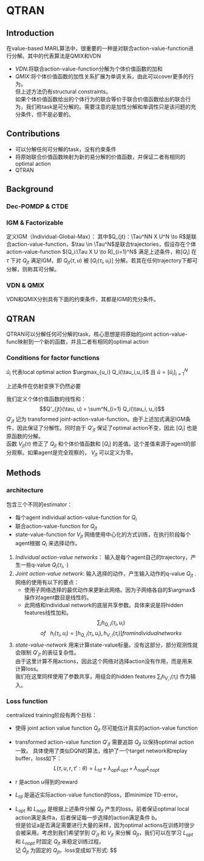 # QTRAN
## Introduction
在value-based MARL算法中，很重要的一种是对联合action-value-function进行分解。其中的代表算法是QMIX和VDN
+ *VDN*:将联合action-value-function分解为个体价值函数的加和
+ *QMIX*:将个体价值函数的加性关系扩展为单调关系，由此可以cover更多的行为。  
但上述方法仍有structural constraints。  
如果个体价值函数给出的个体行为的联合等价于联合价值函数给出的联合行为，我们称task是可分解的。需要注意的是加性分解和单调性只是该问题的充分条件，但不是必要的。  
## Contributions
+ 可以分解任何可分解的task，没有约束条件
+ 将原始联合价值函数映射为新的易分解的价值函数，并保证二者有相同的optimal action
+ QTRAN

## Background
### Dec-POMDP & CTDE
### IGM & Factorizable
定义IGM（Individual-Global-Max）：
其中$Q_{jt}：\Tau^NN X U^N \to R$是联合action-value-function，$\tau \in \Tau^N$是联合trajectories，假设存在个体action-value-function $[Q_i:\Tau X U \to R]_{i=1}^N$ 满足上述条件，称$[Q_i]$ 在 $\tau$ 下对 $Q_{jt}$ 满足IGM，即 $Q_{jt}(\tau,u)$ 被 $[Q_i(\tau_i,u_i)]$ 分解。若其在任何trajectory下都可分解，则称其可分解。

### VDN & QMIX
VDN和QMIX分别具有下面的约束条件，其都是IGM的充分条件。

## QTRAN
QTRAN可以分解任何可分解的task，核心思想是将原始的joint action-value-func映射到一个新的函数，并且二者有相同的optimal action

### Conditions for factor functions
$\hat u_i$ 代表local optimal action $\argmax_{u_i} Q_i(\tau_i,u_i)$ 且 $\hat u = [\hat u_i]_{i=1}^N$  

上述条件在仿射变换下仍然必要  


我们定义个体价值函数的线性和：
$$Q'_{jt}(\tau, u) = \sum^N_{i=1} Q_i(\tau_i, u_i)$$
$Q'_{jt}$ 记为 transformed joint-action-value-function。由于上述加式满足IGM条件，因此保证了分解性。同时由于 $Q'_{jt}$ 保证了optimal action不变，因此 $[Q_i]$ 也是原函数的分解。  
函数 $V_{jt}(\tau)$ 修正了 $Q_{jt}$ 和个体价值函数和 $[Q_i]$ 的差值。这个差值来源于agent的部分观察。如果agent是完全观察的， $V_{jt}$ 可以定义为零。

## Methods
### architecture

包含三个不同的estimator：
+ 每个agent individual action-value-function for $Q_i$
+ 联合action-value-function for $Q_{jt}$
+ state-value-function for $V_{jt}$
网络使用中心化的方式训练，在执行阶段每个agent根据 $Q_i$ 来选择动作。

1. *Individual action-value networks*： 输入是每个agent自己的trajectory，产生一些q-value $Q_i(\tau_i , \cdot)$
2. *Joint action-value network*: 输入选择的动作，产生输入动作的q-value $Q_{jt}$ .网络的使用有以下的要点：
    + 使用子网络选择的最优动作来更新此网络。因为子网络各自的$\argmax$ 操作对agent数目是线性的。
    + 此网络和individual network的底层共享参数。具体来说是将hidden features线性加和。
    $$\sum_i h_{Q,i}(\tau_i,u_i)$$
    $$of \:\:\: h_i(\tau_i,u_i) = [h_{Q,i}(\tau_i,u_i),h_{V,i}(\tau_i)] from individual networks$$
3. *state-value-network*
    用来计算state-value标量。没有这部分，部分观测性就会限制 $Q'_{jt}$ 的表征复杂性。  
    由于这里计算不用actions，因此这个网络对选择action没有作用，而是用来计算loss。  
    我们在这里同样使用了参数共享，用组合的hidden features $\sum_i h_{V,i}(\tau_i)$ 作为输入。

### Loss function
centralized training阶段有两个目标：
+ 使得 joint action value function $Q_{jt}$ 尽可能估计真实的action-value function
+ transformed action-value function $Q'_{jt}$ 需要追踪 $Q_{jt}$ 以保持optimal action一致。
具体使用了类似DQN的算法，维护了一个target network和replay buffer，loss如下：
$$L(\tau, u, r, \tau ' : \theta) = L_{td} + \lambda_{opt}L_{opt} + \lambda_{nopt}L_{nopt}$$

+ r 是action u得到的reward
+ $L_{td}$ 是逼近实际action-value function的loss，即minimize TD-error。
+ $L_{opt}$ 和 $L_{nopt}$ 是根据上述条件分解 $Q_{jt}$ 产生的loss。前者保证optimal local action满足条件a，后者保证每一步选择的action满足条件 b。  
但是验证a是否满足需要进行大量的采样，因为optimal actions在训练时很少会被采用。考虑到我们希望学到 $Q'_{jt}$ 和 $V_{jt}$ 来分解 $Q_{jt}$，我们可以在学习 $L_{opt}$ 和 $L_{nopt}$ 时固定 $Q_{jt}$ 来稳定训练过程。  
记 $\hat Q_{jt}$ 为固定的 $Q_{jt}$。loss变成如下形式:
$$
